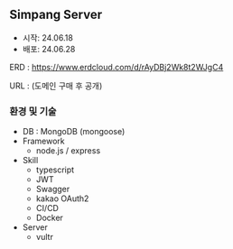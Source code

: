 ## Simpang Server
* 시작: 24.06.18
* 배포: 24.06.28

ERD : https://www.erdcloud.com/d/rAyDBj2Wk8t2WJgC4

URL : (도메인 구매 후 공개)

### 환경 및 기술
- DB : MongoDB (mongoose)
- Framework
    - node.js / express
- Skill
    - typescript
    - JWT
    - Swagger
    - kakao OAuth2
    - CI/CD 
    - Docker
- Server
    - vultr
